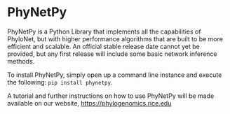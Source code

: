 # PhyNetPy

PhyNetPy is a Python Library that implements all the capabilities of PhyloNet, but with higher performance algorithms that are built to be more efficient and scalable.
An official stable release date cannot yet be provided, but any first release will include some basic network inference methods.

To install PhyNetPy, simply open up a command line instance and execute the following:
`pip install phynetpy`. 

A tutorial and further instructions on how to use PhyNetPy will be made available on our website, https://phylogenomics.rice.edu
